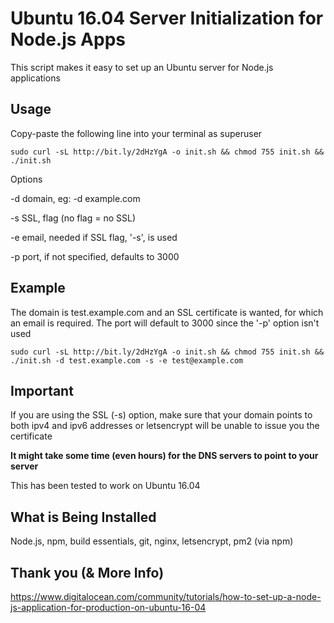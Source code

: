 # Ubuntu 16.04 Server Initialization for Node.js Apps
This script makes it easy to set up an Ubuntu server for Node.js applications

## Usage
Copy-paste the following line into your terminal as superuser

```
sudo curl -sL http://bit.ly/2dHzYgA -o init.sh && chmod 755 init.sh && ./init.sh
```

Options

-d domain, eg: -d example.com

-s SSL, flag (no flag = no SSL)

-e email, needed if SSL flag, '-s', is used

-p port, if not specified, defaults to 3000


## Example 
The domain is test.example.com and an SSL certificate is wanted, for which an email is required. The port will default to 3000 since the '-p' option isn't used
```
sudo curl -sL http://bit.ly/2dHzYgA -o init.sh && chmod 755 init.sh && ./init.sh -d test.example.com -s -e test@example.com
```

## Important
If you are using the SSL (-s) option, make sure that your domain points to both ipv4 and ipv6 addresses or letsencrypt will be unable to issue you the certificate

**It might take some time (even hours) for the DNS servers to point to your server**

This has been tested to work on Ubuntu 16.04


## What is Being Installed
Node.js, npm, build essentials, git, nginx, letsencrypt, pm2 (via npm)


## Thank you (& More Info)
https://www.digitalocean.com/community/tutorials/how-to-set-up-a-node-js-application-for-production-on-ubuntu-16-04
